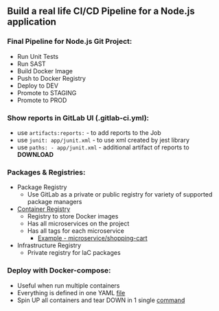 ## Build a real life CI/CD Pipeline for a Node.js application

### Final Pipeline for Node.js Git Project:
* Run Unit Tests
* Run SAST
* Build Docker Image
* Push to Docker Registry
* Deploy to DEV
* Promote to STAGING
* Promote to PROD

### Show reports in GitLab UI (.gitlab-ci.yml):
* use `artifacts:reports:` - to add reports to the Job
* use `junit: app/junit.xml` - to use xml created by jest library
* use `paths: - app/junit.xml` - additional artifact of reports to **DOWNLOAD**

### Packages & Registries:
* Package Registry
  * Use GitLab as a private or public registry for variety of supported package managers
* [Container Registry](https://gitlab.com/JavaScriptonit/mynodeapp-cicd-project/container_registry)
  * Registry to store Docker images
  * Has all microservices on the project
  * Has all tags for each microservice
    * [Example - microservice/shopping-cart](https://gitlab.com/JavaScriptonit/mynodeapp-cicd-project/container_registry/3663922)
* Infrastructure Registry 
  * Private registry for laC packages

### Deploy with Docker-compose:
* Useful when run multiple containers
* Everything is defined in one YAML [file](https://gitlab.com/JavaScriptonit/mynodeapp-cicd-project/-/blob/main/docker-compose.yaml)
* Spin UP all containers and tear DOWN in 1 single [command](/Users/andreyshabunov/PhpstormProjects/GitLab-CI-CD/Course/AWS/ec2-dev-server.md)

